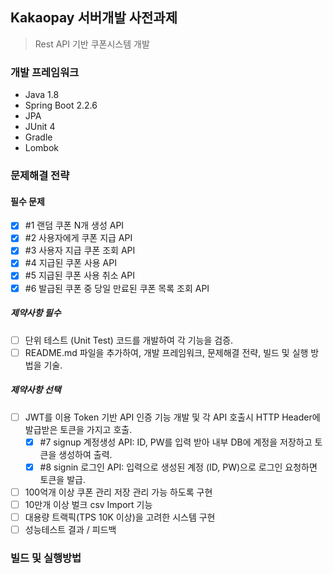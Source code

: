 ## Kakaopay 서버개발 사전과제

> Rest API 기반 쿠폰시스템 개발

### 개발 프레임워크
* Java 1.8
* Spring Boot 2.2.6
* JPA
* JUnit 4
* Gradle
* Lombok

### 문제해결 전략
#### 필수 문제 
- [x] #1 랜덤 쿠폰 N개 생성 API
- [x] #2 사용자에게 쿠폰 지급 API 
- [x] #3 사용자 지급 쿠폰 조회 API
- [x] #4 지급된 쿠폰 사용 API
- [x] #5 지급된 쿠폰 사용 취소 API
- [x] #6 발급된 쿠폰 중 당일 만료된 쿠폰 목록 조회 API

##### 제약사항 필수
- [ ] 단위 테스트 (Unit Test) 코드를 개발하여 각 기능을 검증.
- [ ] README.md 파일을 추가하여, 개발 프레임워크, 문제해결 전략, 빌드 및 실행 방법을 기술.

##### 제약사항 선택
- [ ] JWT를 이용 Token 기반 API 인증 기능 개발 및 각 API 호출시 HTTP Header에 발급받은 토큰을 가지고 호출.
  - [x] #7 signup 계정생성 API: ID, PW를 입력 받아 내부 DB에 계정을 저장하고 토큰을 생성하여 출력.
  - [x] #8 signin 로그인 API: 입력으로 생성된 계정 (ID, PW)으로 로그인 요청하면 토큰을 발급.
- [ ] 100억개 이상 쿠폰 관리 저장 관리 가능 하도록 구현 
- [ ] 10만개 이상 벌크 csv Import 기능
- [ ] 대용량 트랙픽(TPS 10K 이상)을 고려한 시스템 구현
- [ ] 성능테스트 결과 / 피드백

### 빌드 및 실행방법